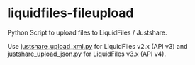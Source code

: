 # liquidfiles-fileupload
Python Script to upload files to LiquidFiles / Justshare.


Use [justshare_upload_xml.py](https://github.com/dadecoza/liquidfiles-fileupload/blob/master/justshare_upload_xml.py) for LiquidFiles v2.x (API v3) and [justshare_upload_json.py](https://github.com/dadecoza/liquidfiles-fileupload/blob/master/justshare_upload_json.py) for LiquidFiles v3.x (API v4).
